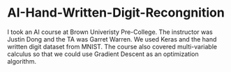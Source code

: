 # AI-Hand-Written-Digit-Recongnition
I took an AI course at Brown Univeristy Pre-College. The instructor was Justin Dong and the TA was Garret Warren. 
We used Keras and the hand written digit dataset from MNIST. The course also covered multi-variable calculus so 
that we could use Gradient Descent as an optimization algorithm. 
